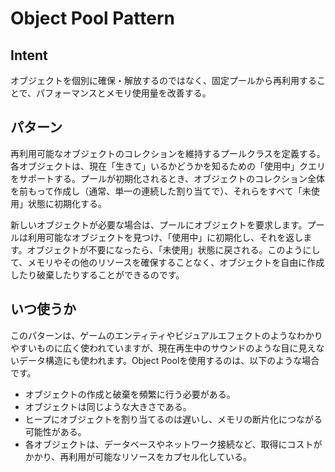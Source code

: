 # Object Pool Pattern 

## Intent

オブジェクトを個別に確保・解放するのではなく、固定プールから再利用することで、パフォーマンスとメモリ使用量を改善する。




## パターン

再利用可能なオブジェクトのコレクションを維持するプールクラスを定義する。各オブジェクトは、現在「生きて」いるかどうかを知るための「使用中」クエリをサポートする。プールが初期化されるとき、オブジェクトのコレクション全体を前もって作成し（通常、単一の連続した割り当てで）、それらをすべて「未使用」状態に初期化する。

新しいオブジェクトが必要な場合は、プールにオブジェクトを要求します。プールは利用可能なオブジェクトを見つけ、「使用中」に初期化し、それを返します。オブジェクトが不要になったら、「未使用」状態に戻される。このようにして、メモリやその他のリソースを確保することなく、オブジェクトを自由に作成したり破棄したりすることができるのです。



## いつ使うか

このパターンは、ゲームのエンティティやビジュアルエフェクトのようなわかりやすいものに広く使われていますが、現在再生中のサウンドのような目に見えないデータ構造にも使われます。Object Poolを使用するのは、以下のような場合です。

- オブジェクトの作成と破棄を頻繁に行う必要がある。
- オブジェクトは同じような大きさである。
- ヒープにオブジェクトを割り当てるのは遅いし、メモリの断片化につながる可能性がある。
- 各オブジェクトは、データベースやネットワーク接続など、取得にコストがかかり、再利用が可能なリソースをカプセル化している。



